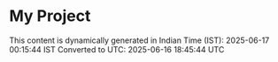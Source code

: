 # My Project

This content is dynamically generated in Indian Time (IST): 2025-06-17 00:15:44 IST
Converted to UTC: 2025-06-16 18:45:44 UTC
